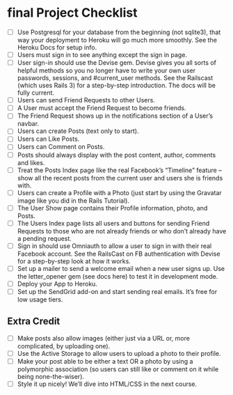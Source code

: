 # final Project Checklist

- [ ] Use Postgresql for your database from the beginning (not sqlite3), that way your deployment to Heroku will go much more smoothly. See the Heroku Docs for setup info.
- [ ] Users must sign in to see anything except the sign in page.
- [ ] User sign-in should use the Devise gem. Devise gives you all sorts of helpful methods so you no longer have to write your own user passwords, sessions, and #current_user methods. See the Railscast (which uses Rails 3) for a step-by-step introduction. The docs will be fully current.
- [ ] Users can send Friend Requests to other Users.
- [ ] A User must accept the Friend Request to become friends.
- [ ] The Friend Request shows up in the notifications section of a User’s navbar.
- [ ] Users can create Posts (text only to start).
- [ ] Users can Like Posts.
- [ ] Users can Comment on Posts.
- [ ] Posts should always display with the post content, author, comments and likes.
- [ ] Treat the Posts Index page like the real Facebook’s “Timeline” feature – show all the recent posts from the current user and users she is friends with.
- [ ] Users can create a Profile with a Photo (just start by using the Gravatar image like you did in the Rails Tutorial).
- [ ] The User Show page contains their Profile information, photo, and Posts.
- [ ] The Users Index page lists all users and buttons for sending Friend Requests to those who are not already friends or who don’t already have a pending request.
- [ ] Sign in should use Omniauth to allow a user to sign in with their real Facebook account. See the RailsCast on FB authentication with Devise for a step-by-step look at how it works.
- [ ] Set up a mailer to send a welcome email when a new user signs up. Use the letter_opener gem (see docs here) to test it in development mode.
- [ ] Deploy your App to Heroku.
- [ ] Set up the SendGrid add-on and start sending real emails. It’s free for low usage tiers.

## Extra Credit

- [ ] Make posts also allow images (either just via a URL or, more complicated, by uploading one).
- [ ] Use the Active Storage to allow users to upload a photo to their profile.
- [ ] Make your post able to be either a text OR a photo by using a polymorphic association (so users can still like or comment on it while being none-the-wiser).
- [ ] Style it up nicely! We’ll dive into HTML/CSS in the next course.
